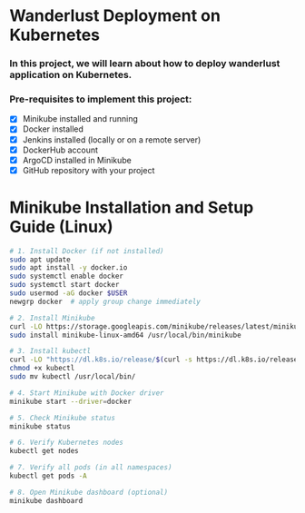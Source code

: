 # Wanderlust Deployment on Kubernetes

### In this project, we will learn about how to deploy wanderlust application on Kubernetes.

### Pre-requisites to implement this project:

- [x] Minikube installed and running
- [x] Docker installed
- [x] Jenkins installed (locally or on a remote server)
- [x] DockerHub account
- [x] ArgoCD installed in Minikube
- [x] GitHub repository with your project
# Minikube Installation and Setup Guide (Linux)

```bash
# 1. Install Docker (if not installed)
sudo apt update
sudo apt install -y docker.io
sudo systemctl enable docker
sudo systemctl start docker
sudo usermod -aG docker $USER
newgrp docker  # apply group change immediately

# 2. Install Minikube
curl -LO https://storage.googleapis.com/minikube/releases/latest/minikube-linux-amd64
sudo install minikube-linux-amd64 /usr/local/bin/minikube

# 3. Install kubectl
curl -LO "https://dl.k8s.io/release/$(curl -s https://dl.k8s.io/release/stable.txt)/bin/linux/amd64/kubectl"
chmod +x kubectl
sudo mv kubectl /usr/local/bin/

# 4. Start Minikube with Docker driver
minikube start --driver=docker

# 5. Check Minikube status
minikube status

# 6. Verify Kubernetes nodes
kubectl get nodes

# 7. Verify all pods (in all namespaces)
kubectl get pods -A

# 8. Open Minikube dashboard (optional)
minikube dashboard
